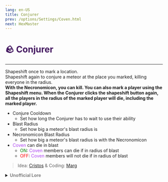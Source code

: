 ```yaml
---
lang: en-US
title: Conjurer
prev: /options/Settings/Coven.html
next: HexMaster
---
```


# <font color="#451a61">🪨 <b>Conjurer</b></font> <Badge text="Killing" type="tip" vertical="middle"/>
---

Shapeshift once to mark a location.<br>Shapeshift again to conjure a meteor at the place you marked, killing everyone in the radius.<br><b>With the Necronomicon, you can kill. You can also mark a player using the Shapeshift menu. When the Conjurer clicks the shapeshift button again, all the players in the radius of the marked player will die, including the marked player.</b>
* Conjure Cooldown
  * Set how long the Conjurer has to wait to use their ability
* Blast Radius
  * Set how big a meteor's blast radius is
* Necronomicon Blast Radius
  * Set how big a meteor's blast radius is with the Necronomicon
* <font color=#ac42f2>Coven</font> can die in blast
  * <font color=green>ON</font>: <font color=#ac42f2>Coven</font> members can die if in radius of blast
  * <font color=red>OFF</font>: <font color=#ac42f2>Coven</font> members will not die if in radius of blast

> Idea: [Cristos](#) & Coding: [Marg](https://github.com/MargaretTheFool)

<details>
<summary><b><font color=gray>Unofficial Lore</font></b></summary>

Placeholder: This role is a ROLE OH EM GOSH
> Submitted by: Member
</details>